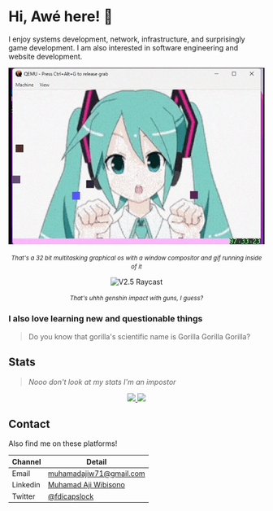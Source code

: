 # Hi, Awé here! 👋

I enjoy systems development, network, infrastructure, and surprisingly game development. I am also interested in software engineering and website development.

<p align="center">
    <img src="https://raw.githubusercontent.com/MuhamadAjiW/MuhamadAjiW/main/assets/chuu.gif" alt="V2.5 Raycast">
    <p align="center"><i style="font-size: smaller;">That's a 32 bit multitasking graphical os with a window compositor and gif running inside of it</i></p>
</p>
<p align="center">
    <img src="https://raw.githubusercontent.com/MuhamadAjiW/MuhamadAjiW/main/assets/Gengshin.gif" alt="V2.5 Raycast">
    <p align="center"><i style="font-size: smaller;">That's uhhh genshin impact with guns, I guess?</i></p>
</p>

### I also love learning new and questionable things
> Do you know that gorilla's scientific name is Gorilla Gorilla Gorilla?


## Stats
> *Nooo don't look at my stats I'm an impostor*
<p align="center">
    <a href="https://github.com/muhamadajiw/muhamadajiw">
        <img src="https://github-readme-stats.vercel.app/api/top-langs/?username=muhamadajiw&show_icons=true&include_all_commits=true&layout=compact&langs_count=8" />
    </a>
    <a href="https://github.com/muhamadajiw/muhamadajiw">
        <img src="https://github-readme-stats.vercel.app/api?username=muhamadajiw&show_icons=true" />
    </a>
</p>

## Contact
Also find me on these platforms!

Channel   | Detail
----      | -----
Email     | muhamadajiw71@gmail.com
Linkedin  | [Muhamad Aji Wibisono](https://www.linkedin.com/in/muhamad-awe)
Twitter   | [@fdicapslock](https://twitter.com/fdicapslock)

<!-- ## Tools and Technologies

### I'm capable of using this

#### Programming languages

![C](https://img.shields.io/badge/C-00599C?style=for-the-badge&logo=c&logoColor=white)
![C++](https://img.shields.io/badge/C%2B%2B-00599C?style=for-the-badge&logo=c%2B%2B&logoColor=white)
![Python](https://img.shields.io/badge/Python-3776AB?style=for-the-badge&logo=python&logoColor=white)
![PHP](https://img.shields.io/badge/php-%23777BB4.svg?style=for-the-badge&logo=php&logoColor=white)
![Java](https://img.shields.io/badge/Java-ED8B00?style=for-the-badge&logo=java&logoColor=white)
![JavaScript](https://img.shields.io/badge/JavaScript-F7DF1E?style=for-the-badge&logo=javascript&logoColor=black)
![TypeScript](https://img.shields.io/badge/typescript-%23007ACC.svg?style=for-the-badge&logo=typescript&logoColor=white)

#### Web Framework

![Express.js](https://img.shields.io/badge/express.js-%23404d59.svg?style=for-the-badge&logo=express&logoColor=%2361DAFB)
![React.js](https://img.shields.io/badge/React-20232A?style=for-the-badge&logo=react&logoColor=61DAFB)
![Vite](https://img.shields.io/badge/vite-%23646CFF.svg?style=for-the-badge&logo=vite&logoColor=white)
![Next JS](https://img.shields.io/badge/Next-black?style=for-the-badge&logo=next.js&logoColor=white)
![Spring](https://img.shields.io/badge/spring-%236DB33F.svg?style=for-the-badge&logo=spring&logoColor=white)
![Flask](https://img.shields.io/badge/Flask-000000?style=for-the-badge&logo=flask&logoColor=white)
![Bun](https://img.shields.io/badge/Bun-%23000000.svg?style=for-the-badge&logo=bun&logoColor=white)
![Prisma](https://img.shields.io/badge/Prisma-3982CE?style=for-the-badge&logo=Prisma&logoColor=white)
![JWT](https://img.shields.io/badge/JWT-black?style=for-the-badge&logo=JSON%20web%20tokens)
![TailwindCSS](https://img.shields.io/badge/tailwindcss-%2338B2AC.svg?style=for-the-badge&logo=tailwind-css&logoColor=white)

#### Database

![MySQL](https://img.shields.io/badge/MySQL-00000F?style=for-the-badge&logo=mysql&logoColor=white)
![Postgres](https://img.shields.io/badge/postgres-%23316192.svg?style=for-the-badge&logo=postgresql&logoColor=white)
![MariaDB](https://img.shields.io/badge/MariaDB-003545?style=for-the-badge&logo=mariadb&logoColor=white)
![SQLite](https://img.shields.io/badge/sqlite-%2307405e.svg?style=for-the-badge&logo=sqlite&logoColor=white)
![MongoDB](https://img.shields.io/badge/MongoDB-%234ea94b.svg?style=for-the-badge&logo=mongodb&logoColor=white)

#### Tools

![Docker](https://img.shields.io/badge/docker-%230db7ed.svg?style=for-the-badge&logo=docker&logoColor=white)
![RabbitMQ](https://img.shields.io/badge/Rabbitmq-FF6600?style=for-the-badge&logo=rabbitmq&logoColor=white)
![Firebase](https://img.shields.io/badge/firebase-%23039BE5.svg?style=for-the-badge&logo=firebase)
![GitLab](https://img.shields.io/badge/gitlab-%23181717.svg?style=for-the-badge&logo=gitlab&logoColor=white)
![Postman](https://img.shields.io/badge/Postman-FF6C37?style=for-the-badge&logo=postman&logoColor=white)
![Canva](https://img.shields.io/badge/Canva-%2300C4CC.svg?style=for-the-badge&logo=Canva&logoColor=white)
![Apache](https://img.shields.io/badge/apache-%23D42029.svg?style=for-the-badge&logo=apache&logoColor=white)
![Apache Tomcat](https://img.shields.io/badge/apache%20tomcat-%23F8DC75.svg?style=for-the-badge&logo=apache-tomcat&logoColor=black)
![Nginx](https://img.shields.io/badge/nginx-%23009639.svg?style=for-the-badge&logo=nginx&logoColor=white)
![Yarn](https://img.shields.io/badge/yarn-%232C8EBB.svg?style=for-the-badge&logo=yarn&logoColor=white)
![Android Studio](https://img.shields.io/badge/Android%20Studio-3DDC84.svg?style=for-the-badge&logo=android-studio&logoColor=white)


## Stats
<p align="center">
    <a href="https://github.com/muhamadajiw/muhamadajiw">
        <img src="https://github-readme-stats.vercel.app/api/top-langs/?username=muhamadajiw&show_icons=true&include_all_commits=true&layout=compact&langs_count=8" />
    </a>
    <a href="https://github.com/muhamadajiw/muhamadajiw">
        <img src="https://github-readme-stats.vercel.app/api?username=muhamadajiw&show_icons=true" />
    </a>
</p> -->

